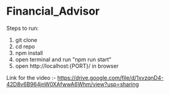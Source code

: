 # Financial_Advisor

Steps to run:
1) git clone
2) cd repo
3) npm install
4) open terminal and run "npm run start"
5) open http://localhost:{PORT}/ in browser

Link for the video :- https://drive.google.com/file/d/1xvzqnD4-42D8v6B964jnW0XAfwwA6Whm/view?usp=sharing
